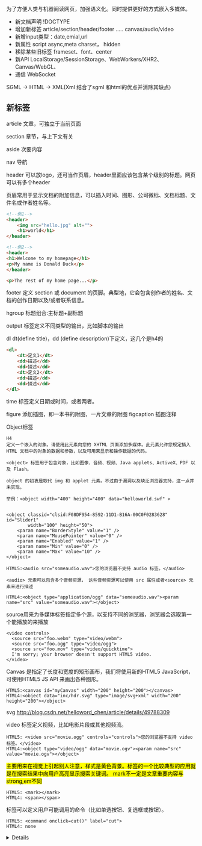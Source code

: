 为了方便人类与机器阅读网页，加强语义化。同时提供更好的方式嵌入多媒体。

- 新文档声明 !DOCTYPE
- 增加新标签 article/section/header/footer ..... canvas/audio/video
- 新增input类型：date,emial,url
- 新属性 script async,meta charset， hidden
- 移除某些旧标签 frameset、font、center
- 新API LocalStorage/SessionStorage、WebWorkers/XHR2、Canvas/WebGL、
- 通信 WebSocket

SGML -> HTML -> XML(Xml 结合了sgml 和html的优点并消除其缺点)


## 新标签
article 文章，可独立于当前页面

section 章节，与上下文有关

aside 次要内容

nav 导航

header 可以放logo，还可当作页眉，header里面应该包含某个级别的标题。网页可以有多个header

页眉常用于显示文档的附加信息，可以插入时间、图形、公司微标、文档标题、文件名或作者姓名等。

````html
<!--例1-->
<header>
    <img src="hello.jpg" alt="">
    <h1>world</h1>
</header>

<!--例2-->
<header>
<h1>Welcome to my homepage</h1>
<p>My name is Donald Duck</p>
</header>

<p>The rest of my home page...</p>
````

footer 定义 section 或 document 的页脚。典型地，它会包含创作者的姓名、文档的创作日期以及/或者联系信息。

hgroup 标题组合:主标题+副标题

output 标签定义不同类型的输出，比如脚本的输出

dl dt(define title)，dd (define description)下定义，这几个是h4的

````html
<dl>
    <dt>定义1</dt>
    <dd>描述</dd>
    <dd>描述</dd>
    <dt>定义2</dt>
    <dd>描述</dd>
    <dd>描述</dd>
</dl>  
````

time 标签定义日期或时间，或者两者。

figure 添加插图，即一本书的附图，一片文章的附图
figcaption 插图注释


Object标签

````
H4
定义一个嵌入的对象。请使用此元素向您的 XHTML 页面添加多媒体。此元素允许您规定插入 HTML 文档中的对象的数据和参数，以及可用来显示和操作数据的代码。

<object> 标签用于包含对象，比如图像、音频、视频、Java applets、ActiveX、PDF 以及 Flash。

object 的初衷是取代 img 和 applet 元素。不过由于漏洞以及缺乏浏览器支持，这一点并未实现。

举例：<object width="400" height="400" data="helloworld.swf" >


<object classid="clsid:F08DF954-8592-11D1-B16A-00C0F0283628" id="Slider1"
        width="100" height="50">
    <param name="BorderStyle" value="1" />
    <param name="MousePointer" value="0" />
    <param name="Enabled" value="1" />
    <param name="Min" value="0" />
    <param name="Max" value="10" />
</object>
````

<audio> 标签定义声音，比如音乐或其他音频流。

````
HTML5:<audio src="someaudio.wav">您的浏览器不支持 audio 标签。</audio>

<audio> 元素可以包含多个音频资源， 这些音频资源可以使用 src 属性或者<source> 元素来进行描述

HTML4:<object type="application/ogg" data="someaudio.wav"><param name="src" value="someaudio.wav"></object>
````

source用来为多媒体标签指定多个源，以支持不同的浏览器，浏览器会选取第一个能播放的来播放

````
<video controls>
  <source src="foo.webm" type="video/webm">
  <source src="foo.ogg" type="video/ogg"> 
  <source src="foo.mov" type="video/quicktime">
  I'm sorry; your browser doesn't support HTML5 video.
</video>
````

Canvas 是指定了长度和宽度的矩形画布，我们将使用新的HTML5 JavaScript，可使用HTML5 JS API 来画出各种图形。
````
HTML5:<canvas id="myCanvas" width="200" height="200"></canvas>
HTML4:<object data="inc/hdr.svg" type="image/svg+xml" width="200" height="200"></object>
````
svg
http://blog.csdn.net/helloword_chen/article/details/49788309


video 标签定义视频，比如电影片段或其他视频流。

````
HTML5: <video src="movie.ogg" controls="controls">您的浏览器不支持 video 标签。</video>
HTML4:<object type="video/ogg" data="movie.ogv"><param name="src" value="movie.ogv"></object>
````

<mark>主要用来在视觉上引起别人注意，样式是黄色背景。<mark>标签的一个比较典型的应用就是在搜索结果中向用户高亮显示搜索关键词。
mark不一定是文章重要内容与strong,em不同

````
HTML5: <mark></mark>
HTML4: <span></span>
````

<command> 标签可以定义用户可能调用的命令（比如单选按钮、复选框或按钮）。

````          
HTML5: <command onclick=cut()" label="cut">
HTML4: none
````

<datalist> 标签定义可选数据的列表。与 input 元素配合使用，就可以制作出输入值的下拉列表。
HTML5: <datalist></datalist>
HTML4: see combobox.

<details> 属于交互元素，标签定义一个可收缩的交互组件，结合summary(当作摘要)使用。MDN并没说明其语义

>The HTML Details Element (<details>) is used to create a disclosure widget in which information is visible only when the widget is toggled into an "open" state. A summary or label can be provided using the <summary> element.


````html
<details>
    <summary>Some details</summary>
    <p>More info about the details.</p>
</details>
<details open>
    <summary>Even more details</summary>
    <p>Here are even more details about the details.</p>
</details>
````

<embed> 标签定义嵌入的内容，比如插件。embed可以用来插入各种多媒体，格式可以是 Midi、Wav、AIFF、AU、MP3等等

HTML5: <embed src="/i/helloworld.swf" /> 放入flash
HTML4: <object data="flash.swf"  type="application/x-shockwave-flash"></object>